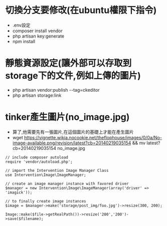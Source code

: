 
# 切換分支要修改(在ubuntu權限下指令)
- .env設定
- composer install vendor
- php artisan key:generate
- npm install

# 靜態資源設定(讓外部可以存取到storage下的文件,例如上傳的圖片)
- php artisan vendor:publish --tag=ckeditor
- php artisan storage:link

# tinker產生圖片(no_image.jpg)
- 算了,他需要先有一張圖片,在這個圖片的基礎上才能在產生圖片
- wget https://vignette.wikia.nocookie.net/theflophouse/images/0/0a/No-image-available.png/revision/latest?cb=20140219035154 && mv latest?cb=20140219035154 no_image.jpg

```
// include composer autoload
require 'vendor/autoload.php';

// import the Intervention Image Manager Class
use Intervention\Image\ImageManager;

// create an image manager instance with favored driver
$manager = new Intervention\Image\ImageManager(array('driver' => 'imagick'));

// to finally create image instances
$image = $manager->make('storage/post_img/foo.jpg')->resize(300, 200);

Image::make($file->getRealPath())->resize('200','200')->save($filename);
```